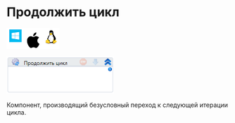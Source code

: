 # Продолжить цикл

![](<../../../.gitbook/assets/image (100) (1) (1) (1) (1) (1) (1) (10) (185).png>)

![](<../../../.gitbook/assets/image (223).png>)

Компонент, производящий безусловный переход к следующей итерации цикла.
